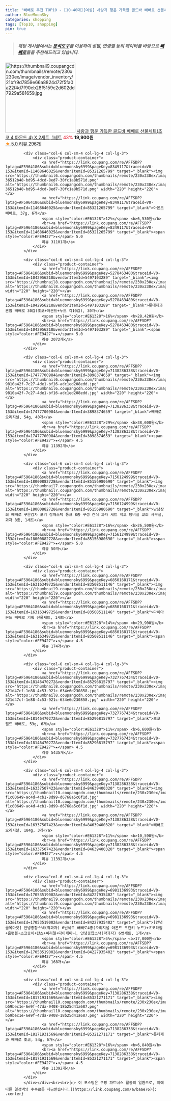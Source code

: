 ```yaml
---
title: "빼빼로 추천 TOP10 - [10~40대][여성] 사랑과 행운 가득한 골드바 빼빼로 선물세트(초코 4 아몬드 4) X 2세트, 1세트"
author: BlueMoonSky
categories: shopping
tags: [Top10, shopping]
pin: true
---
```


> ##### 해당 게시물에서는 [**분석도구**](https://itemscout.io/)를 이용하여 **성별**, **연령별** 등의 데이터를 바탕으로 [**빼빼로**](https://link.coupang.com/a/baae76)들을 추천해드리고 있습니다.
<div class="container"><div class="row">
            <div class="col-6 col-sm-4 col-lg-4 col-lg-3">
                <div class="product-container">
                    <a href="https://link.coupang.com/re/AFFSDP?lptag=AF5964186&subid=bluemoonsky6999&pageKey=6778239693&traceid=V0-153&itemId=15932590709&vendorItemId=83139580187" target="_blank"><img src="https://thumbnail9.coupangcdn.com/thumbnails/remote/230x230ex/image/vendor_inventory/21bf/9d7859e66a8824d72f5fa0a22f4d7f90eb28f5159c2d602dd7929a581659.jpg" alt="https://thumbnail9.coupangcdn.com/thumbnails/remote/230x230ex/image/vendor_inventory/21bf/9d7859e66a8824d72f5fa0a22f4d7f90eb28f5159c2d602dd7929a581659.jpg" width="220" height="220"></a>
                    <a href="https://link.coupang.com/re/AFFSDP?lptag=AF5964186&subid=bluemoonsky6999&pageKey=6778239693&traceid=V0-153&itemId=15932590709&vendorItemId=83139580187" target="_blank">사랑과 행운 가득한 골드바 빼빼로 선물세트(초코 4 아몬드 4) X 2세트, 1세트</a>
                    <span style="color:#E61328">43%</span> <b>19,900원</b>
                    <br><a href="https://link.coupang.com/re/AFFSDP?lptag=AF5964186&subid=bluemoonsky6999&pageKey=6778239693&traceid=V0-153&itemId=15932590709&vendorItemId=83139580187" target="_blank"><span style="color:#FE9427">★</span> 5.0
                    리뷰 296개</a>
                </div>
            </div>
            
            <div class="col-6 col-sm-4 col-lg-4 col-lg-3">
                <div class="product-container">
                    <a href="https://link.coupang.com/re/AFFSDP?lptag=AF5964186&subid=bluemoonsky6999&pageKey=8349117&traceid=V0-153&itemId=11468646025&vendorItemId=85321265799" target="_blank"><img src="https://thumbnail6.coupangcdn.com/thumbnails/remote/230x230ex/image/retail/images/6597663734556251-36512b48-bd95-4dcd-8ed7-30fc1a8b571d.png" alt="https://thumbnail6.coupangcdn.com/thumbnails/remote/230x230ex/image/retail/images/6597663734556251-36512b48-bd95-4dcd-8ed7-30fc1a8b571d.png" width="220" height="220"></a>
                    <a href="https://link.coupang.com/re/AFFSDP?lptag=AF5964186&subid=bluemoonsky6999&pageKey=8349117&traceid=V0-153&itemId=11468646025&vendorItemId=85321265799" target="_blank">아몬드 빼빼로, 37g, 6개</a>
                    <span style="color:#E61328">12%</span> <b>6,530원</b>
                    <br><a href="https://link.coupang.com/re/AFFSDP?lptag=AF5964186&subid=bluemoonsky6999&pageKey=8349117&traceid=V0-153&itemId=11468646025&vendorItemId=85321265799" target="_blank"><span style="color:#FE9427">★</span> 5.0
                    리뷰 31101개</a>
                </div>
            </div>
            
            <div class="col-6 col-sm-4 col-lg-4 col-lg-3">
                <div class="product-container">
                    <a href="https://link.coupang.com/re/AFFSDP?lptag=AF5964186&subid=bluemoonsky6999&pageKey=5278463480&traceid=V0-153&itemId=1042956218&vendorItemId=5497103289" target="_blank"><img src="https://thumbnail8.coupangcdn.com/thumbnails/remote/230x230ex/image/vendor_inventory/a20b/bc04f4354bbfb4ed8781116562504f95d249da6dff115d541fd262f9b9c6.jpg" alt="https://thumbnail8.coupangcdn.com/thumbnails/remote/230x230ex/image/vendor_inventory/a20b/bc04f4354bbfb4ed8781116562504f95d249da6dff115d541fd262f9b9c6.jpg" width="220" height="220"></a>
                    <a href="https://link.coupang.com/re/AFFSDP?lptag=AF5964186&subid=bluemoonsky6999&pageKey=5278463480&traceid=V0-153&itemId=1042956218&vendorItemId=5497103289" target="_blank">롯데제과 혼합 빼빼로 30갑(초코+아몬드+누드 각10갑), 30개</a>
                    <span style="color:#E61328">16%</span> <b>28,420원</b>
                    <br><a href="https://link.coupang.com/re/AFFSDP?lptag=AF5964186&subid=bluemoonsky6999&pageKey=5278463480&traceid=V0-153&itemId=1042956218&vendorItemId=5497103289" target="_blank"><span style="color:#FE9427">★</span> 5.0
                    리뷰 2072개</a>
                </div>
            </div>
            
            <div class="col-6 col-sm-4 col-lg-4 col-lg-3">
                <div class="product-container">
                    <a href="https://link.coupang.com/re/AFFSDP?lptag=AF5964186&subid=bluemoonsky6999&pageKey=7138286338&traceid=V0-153&itemId=17477700984&vendorItemId=3898374659" target="_blank"><img src="https://thumbnail6.coupangcdn.com/thumbnails/remote/230x230ex/image/retail/images/1774323559128615-9810a42f-7c27-4de1-bf16-adc1ed208edd.jpg" alt="https://thumbnail6.coupangcdn.com/thumbnails/remote/230x230ex/image/retail/images/1774323559128615-9810a42f-7c27-4de1-bf16-adc1ed208edd.jpg" width="220" height="220"></a>
                    <a href="https://link.coupang.com/re/AFFSDP?lptag=AF5964186&subid=bluemoonsky6999&pageKey=7138286338&traceid=V0-153&itemId=17477700984&vendorItemId=3898374659" target="_blank">빼빼로 오리지널, 54g, 40개</a>
                    <span style="color:#E61328">29%</span> <b>38,600원</b>
                    <br><a href="https://link.coupang.com/re/AFFSDP?lptag=AF5964186&subid=bluemoonsky6999&pageKey=7138286338&traceid=V0-153&itemId=17477700984&vendorItemId=3898374659" target="_blank"><span style="color:#FE9427">★</span> 4.5
                    리뷰 11392개</a>
                </div>
            </div>
            
            <div class="col-6 col-sm-4 col-lg-4 col-lg-3">
                <div class="product-container">
                    <a href="https://link.coupang.com/re/AFFSDP?lptag=AF5964186&subid=bluemoonsky6999&pageKey=7156124999&traceid=V0-153&itemId=18000882728&vendorItemId=85156980690" target="_blank"><img src="https://thumbnail7.coupangcdn.com/thumbnails/remote/230x230ex/image/vendor_inventory/0bb4/7339b3163f3921e9383833579870a96e94d65b762d077aa1ec7f4704f600.jpg" alt="https://thumbnail7.coupangcdn.com/thumbnails/remote/230x230ex/image/vendor_inventory/0bb4/7339b3163f3921e9383833579870a96e94d65b762d077aa1ec7f4704f600.jpg" width="220" height="220"></a>
                    <a href="https://link.coupang.com/re/AFFSDP?lptag=AF5964186&subid=bluemoonsky6999&pageKey=7156124999&traceid=V0-153&itemId=18000882728&vendorItemId=85156980690" target="_blank">냠냠상회 빼빼로 구운감자 포키 참깨스틱 통크 8종 구성 간식 과자 세트 학교 탕비실 교회 사무실, 과자 8종, 1세트</a>
                    <span style="color:#E61328">16%</span> <b>26,500원</b>
                    <br><a href="https://link.coupang.com/re/AFFSDP?lptag=AF5964186&subid=bluemoonsky6999&pageKey=7156124999&traceid=V0-153&itemId=18000882728&vendorItemId=85156980690" target="_blank"><span style="color:#FE9427">★</span> 5.0
                    리뷰 50개</a>
                </div>
            </div>
            
            <div class="col-6 col-sm-4 col-lg-4 col-lg-3">
                <div class="product-container">
                    <a href="https://link.coupang.com/re/AFFSDP?lptag=AF5964186&subid=bluemoonsky6999&pageKey=6850168171&traceid=V0-153&itemId=16316349725&vendorItemId=83508511146" target="_blank"><img src="https://thumbnail9.coupangcdn.com/thumbnails/remote/230x230ex/image/vendor_inventory/189b/345d57c15456283f193785d481a8a243f8fcc3e05483aa4e0331128d42ac.jpg" alt="https://thumbnail9.coupangcdn.com/thumbnails/remote/230x230ex/image/vendor_inventory/189b/345d57c15456283f193785d481a8a243f8fcc3e05483aa4e0331128d42ac.jpg" width="220" height="220"></a>
                    <a href="https://link.coupang.com/re/AFFSDP?lptag=AF5964186&subid=bluemoonsky6999&pageKey=6850168171&traceid=V0-153&itemId=16316349725&vendorItemId=83508511146" target="_blank">다이아몬드 빼빼로 기획 선물세트, 1세트</a>
                    <span style="color:#E61328">14%</span> <b>29,900원</b>
                    <br><a href="https://link.coupang.com/re/AFFSDP?lptag=AF5964186&subid=bluemoonsky6999&pageKey=6850168171&traceid=V0-153&itemId=16316349725&vendorItemId=83508511146" target="_blank"><span style="color:#FE9427">★</span> 4.5
                    리뷰 174개</a>
                </div>
            </div>
            
            <div class="col-6 col-sm-4 col-lg-4 col-lg-3">
                <div class="product-container">
                    <a href="https://link.coupang.com/re/AFFSDP?lptag=AF5964186&subid=bluemoonsky6999&pageKey=7327767434&traceid=V0-153&itemId=18146470272&vendorItemId=85296815797" target="_blank"><img src="https://thumbnail8.coupangcdn.com/thumbnails/remote/230x230ex/image/retail/images/2407267552474357-321d47cf-1e88-4c53-921c-634e6d230858.jpg" alt="https://thumbnail8.coupangcdn.com/thumbnails/remote/230x230ex/image/retail/images/2407267552474357-321d47cf-1e88-4c53-921c-634e6d230858.jpg" width="220" height="220"></a>
                    <a href="https://link.coupang.com/re/AFFSDP?lptag=AF5964186&subid=bluemoonsky6999&pageKey=7327767434&traceid=V0-153&itemId=18146470272&vendorItemId=85296815797" target="_blank">초코 필드 빼빼로, 53g, 6개</a>
                    <span style="color:#E61328">11%</span> <b>6,600원</b>
                    <br><a href="https://link.coupang.com/re/AFFSDP?lptag=AF5964186&subid=bluemoonsky6999&pageKey=7327767434&traceid=V0-153&itemId=18146470272&vendorItemId=85296815797" target="_blank"><span style="color:#FE9427">★</span> 4.5
                    리뷰 5435개</a>
                </div>
            </div>
            
            <div class="col-6 col-sm-4 col-lg-4 col-lg-3">
                <div class="product-container">
                    <a href="https://link.coupang.com/re/AFFSDP?lptag=AF5964186&subid=bluemoonsky6999&pageKey=7138286338&traceid=V0-153&itemId=16337507423&vendorItemId=84639400320" target="_blank"><img src="https://thumbnail10.coupangcdn.com/thumbnails/remote/230x230ex/image/retail/images/6597114889469510-f1c00649-ac4d-4cb1-8d99-d6768a5c6f1d.jpg" alt="https://thumbnail10.coupangcdn.com/thumbnails/remote/230x230ex/image/retail/images/6597114889469510-f1c00649-ac4d-4cb1-8d99-d6768a5c6f1d.jpg" width="220" height="220"></a>
                    <a href="https://link.coupang.com/re/AFFSDP?lptag=AF5964186&subid=bluemoonsky6999&pageKey=7138286338&traceid=V0-153&itemId=16337507423&vendorItemId=84639400320" target="_blank">빼빼로 오리지날, 184g, 3개</a>
                    <span style="color:#E61328">11%</span> <b>10,590원</b>
                    <br><a href="https://link.coupang.com/re/AFFSDP?lptag=AF5964186&subid=bluemoonsky6999&pageKey=7138286338&traceid=V0-153&itemId=16337507423&vendorItemId=84639400320" target="_blank"><span style="color:#FE9427">★</span> 4.5
                    리뷰 11392개</a>
                </div>
            </div>
            
            <div class="col-6 col-sm-4 col-lg-4 col-lg-3">
                <div class="product-container">
                    <a href="https://link.coupang.com/re/AFFSDP?lptag=AF5964186&subid=bluemoonsky6999&pageKey=6981136993&traceid=V0-153&itemId=17053519002&vendorItemId=84227935402" target="_blank"><img src="https://thumbnail9.coupangcdn.com/thumbnails/remote/230x230ex/image/vendor_inventory/ad2e/ed88b5a79bbd677037198974f33cfe1e08c51dfe374144c619d4ec719ca8.png" alt="https://thumbnail9.coupangcdn.com/thumbnails/remote/230x230ex/image/vendor_inventory/ad2e/ed88b5a79bbd677037198974f33cfe1e08c51dfe374144c619d4ec719ca8.png" width="220" height="220"></a>
                    <a href="https://link.coupang.com/re/AFFSDP?lptag=AF5964186&subid=bluemoonsky6999&pageKey=6981136993&traceid=V0-153&itemId=17053519002&vendorItemId=84227935402" target="_blank">[안녕골목마켓] 안녕종합스낵(곽과자) 6번세트_빼빼로4종(오리지널 아몬드 크런키 누드)+쵸코하임+홈런볼+초코송이+칸쵸+씨리얼+다이제미니, 안녕종합스낵(곽과자) 6번세트, 1개</a>
                    <span style="color:#E61328">5%</span> <b>17,000원</b>
                    <br><a href="https://link.coupang.com/re/AFFSDP?lptag=AF5964186&subid=bluemoonsky6999&pageKey=6981136993&traceid=V0-153&itemId=17053519002&vendorItemId=84227935402" target="_blank"><span style="color:#FE9427">★</span> 4.5
                    리뷰 168개</a>
                </div>
            </div>
            
            <div class="col-6 col-sm-4 col-lg-4 col-lg-3">
                <div class="product-container">
                    <a href="https://link.coupang.com/re/AFFSDP?lptag=AF5964186&subid=bluemoonsky6999&pageKey=7138286338&traceid=V0-153&itemId=18171931569&vendorItemId=85321271171" target="_blank"><img src="https://thumbnail10.coupangcdn.com/thumbnails/remote/230x230ex/image/retail/images/6597521862698917-b59bec1e-6e9f-47da-9408-18b25d41a687.png" alt="https://thumbnail10.coupangcdn.com/thumbnails/remote/230x230ex/image/retail/images/6597521862698917-b59bec1e-6e9f-47da-9408-18b25d41a687.png" width="220" height="220"></a>
                    <a href="https://link.coupang.com/re/AFFSDP?lptag=AF5964186&subid=bluemoonsky6999&pageKey=7138286338&traceid=V0-153&itemId=18171931569&vendorItemId=85321271171" target="_blank">롯데제과 빼빼로 초코, 54g, 6개</a>
                    <span style="color:#E61328">16%</span> <b>6,840원</b>
                    <br><a href="https://link.coupang.com/re/AFFSDP?lptag=AF5964186&subid=bluemoonsky6999&pageKey=7138286338&traceid=V0-153&itemId=18171931569&vendorItemId=85321271171" target="_blank"><span style="color:#FE9427">★</span> 4.5
                    리뷰 11392개</a>
                </div>
            </div>
            </div></div><br><br>[👉 이 포스팅은 쿠팡 파트너스 활동의 일환으로, 이에 따른 일정액의 수수료를 제공받습니다.](https://link.coupang.com/a/baae76){: .center}
